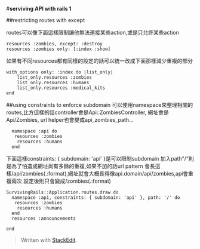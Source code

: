 
#**serviving API with rails 1**

##restricting routes with except

routes可以像下面這樣限制讓他無法連接某些action,或是只允許某些action
```
resources :zombies, except: :destroy
resources :zombies only: [:index :show]
```
如果有不同resources都有同樣的設定的話可以統一改成下面那樣減少重複的部分
```
with_options only: :index do |list_only|
	list_only.resources :zombies
	list_only.resources :humans
	list_only.resources :medical_kits
end
```

##using constraints to enforce subdomain
可以使用namespace來整理相關的routes,比方這樣的話controller會是Api::ZombiesController, 網址會是Api/Zombies, url helper也會變成api_zombies_path...
```
  namespace :api do
   resources :zombies
  	resources :humans
  end
```
下面這樣constraints: { subdomain: 'api' }是可以限制subdomain
加入path"/"則是為了怕造成網址尚有多餘的重複,如果不加的話url pattern 會長這樣/api/zombies(.:format),網址就會大概長得像api.domain/api/zombies,api會重複兩次
設定後則只會變成/zombies(.:format)
```
SurvivingRails::Application.routes.draw do
  namespace :api, constraints: { subdomain: 'api' }, path: '/' do
   resources :zombies
  	resources :humans
  end
  resources :announcements

end
```

> Written with [StackEdit](https://stackedit.io/).
